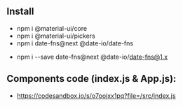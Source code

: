 ## Install
<!-- From https://www.npmjs.com/package/@material-ui/pickers -->
- npm i @material-ui/core
- npm i @material-ui/pickers
- npm i date-fns@next @date-io/date-fns
<!-- From https://stackoverflow.com/questions/61822733/module-not-found-cant-resolve-date-io-date-fns -->
- npm i --save date-fns@next @date-io/date-fns@1.x

## Components code (index.js & App.js):
- https://codesandbox.io/s/o7oojxx1pq?file=/src/index.js